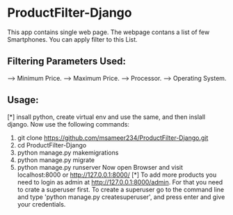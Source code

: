 # ProductFilter-Django

This app contains single web page.
The webpage contans a list of few Smartphones.
You can apply filter to this List.

## Filtering Parameters Used:
--> Minimum Price.
--> Maximum Price.
--> Processor.
--> Operating System.

## Usage:
 [*] insall python, create virtual env and use the same, and then inslall django. Now use the following commands:
 
 1. git clone https://github.com/msameer234/ProductFilter-Django.git
 2. cd ProductFilter-Django
 3. python manage.py makemigrations
 4. python manage.py migrate
 5. python manage.py runserver
Now open Browser and visit localhost:8000 or http://127.0.0.1:8000/ 
[*] To add more products you need to login as admin at http://127.0.0.1:8000/admin. For that you need to crate a superuser first. To create a superuser go to the command line and type 'python manage.py createsuperuser', and press enter and give your credentials.